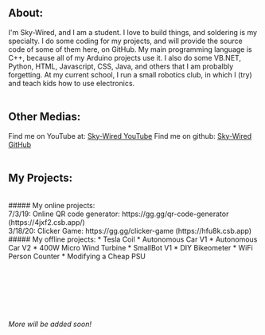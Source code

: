 
## About:
I'm Sky-Wired, and I am a student. I love to build things, and soldering is my specialty. I do some coding for my projects, and will provide the source code of some of them here, on GitHub. My main programming language is C++, because all of my Arduino projects use it. I also do some VB.NET, Python, HTML, Javascript, CSS, Java, and others that I am probalbly forgetting. At my current school, I run a small robotics club, in which I (try) and teach kids how to use electronics.
<br><br>
## Other Medias:
Find me on YouTube at: [Sky-Wired YouTube](https://www.youtube.com/@sky-wired)
Find me on github: [Sky-Wired GitHub](https://github.com/Sky-Wire)
<br><br>
## My Projects:
<br>
##### My online projects:<br>
7/3/19: Online QR code generator: https://gg.gg/qr-code-generator (https://4jxf2.csb.app/)<br>
3/18/20: Clicker Game: https://gg.gg/clicker-game (https://hfu8k.csb.app)
<br>
##### My offline projects:
  * Tesla Coil
  * Autonomous Car V1
  * Autonomous Car V2
  * 400W Micro Wind Turbine
  * SmallBot V1
  * DIY Bikeometer
  * WiFi Person Counter
  * Modifying a Cheap PSU

<br><br>
<br><br><br>
###### More will be added soon!

